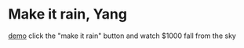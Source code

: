 # Make it rain, Yang

[demo](https://datramt.github.io/yang_make-it-rain/)
click the "make it rain" button and watch $1000 fall from the sky
